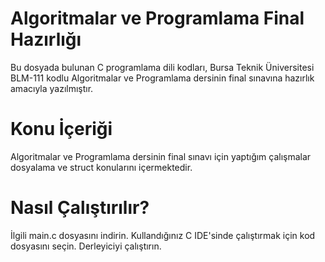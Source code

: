 ﻿# Algoritmalar ve Programlama Final Hazırlığı
Bu dosyada bulunan C programlama dili kodları, Bursa Teknik Üniversitesi BLM-111 kodlu Algoritmalar ve Programlama dersinin final sınavına hazırlık amacıyla yazılmıştır.

# Konu İçeriği
Algoritmalar ve Programlama dersinin final sınavı için yaptığım çalışmalar dosyalama ve struct konularını içermektedir.

# Nasıl Çalıştırılır?
İlgili main.c dosyasını indirin.
Kullandığınız C IDE'sinde çalıştırmak için kod dosyasını seçin.
Derleyiciyi çalıştırın.


